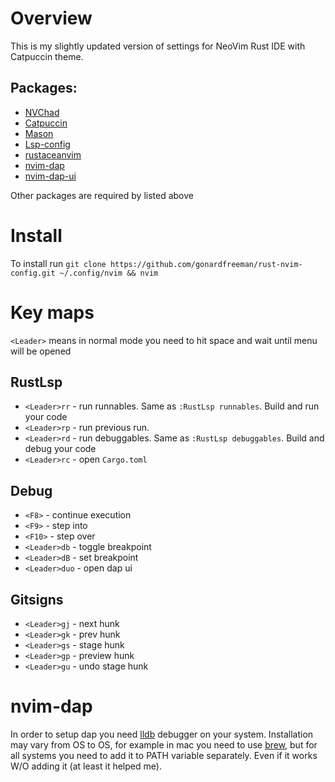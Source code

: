 # Overview

This is my slightly updated version of settings for NeoVim Rust IDE with Catpuccin theme.
## Packages:
- [NVChad](https://nvchad.com)
- [Catpuccin](https://github.com/catppuccin/nvim)
- [Mason](https://github.com/williamboman/mason.nvim)
- [Lsp-config](https://github.com/neovim/nvim-lspconfig)
- [rustaceanvim](https://github.com/mrcjkb/rustaceanvim)
- [nvim-dap](https://github.com/mfussenegger/nvim-dap)
- [nvim-dap-ui](https://github.com/rcarriga/nvim-dap-ui)

Other packages are required by listed above

# Install

To install run `git clone https://github.com/gonardfreeman/rust-nvim-config.git ~/.config/nvim && nvim`

# Key maps

`<Leader>` means in normal mode you need to hit space and wait until menu will be opened

## RustLsp

- `<Leader>rr` - run runnables. Same as `:RustLsp runnables`. Build and run your code
- `<Leader>rp` - run previous run.
- `<Leader>rd` - run debuggables. Same as `:RustLsp debuggables`. Build and debug your code
- `<Leader>rc` - open `Cargo.toml`

## Debug

- `<F8>` - continue execution
- `<F9>` - step into
- `<F10>` - step over
- `<Leader>db` - toggle breakpoint
- `<Leader>dB` - set breakpoint
- `<Leader>duo` - open dap ui

## Gitsigns

- `<Leader>gj` - next hunk
- `<Leader>gk` - prev hunk
- `<Leader>gs` - stage hunk
- `<Leader>gp` - preview hunk
- `<Leader>gu` - undo stage hunk

# nvim-dap

In order to setup dap you need [lldb](https://lldb.llvm.org) debugger on your system. 
Installation may vary from OS to OS, for example in mac 
you need to use [brew](https://formulae.brew.sh/formula/llvm),
but for all systems you need to add it to PATH variable separately. Even if it works W/O adding it (at least it helped me). 
